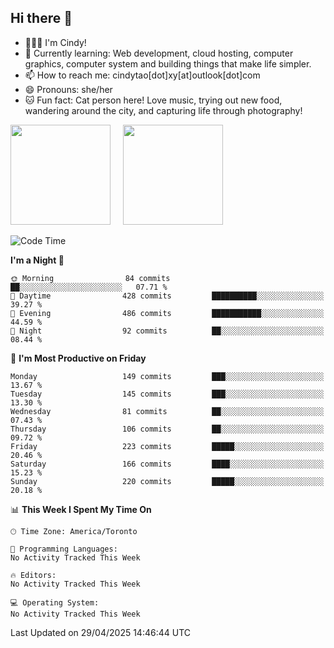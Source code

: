 ## Hi there 👋

<!--
**xinyue296/xinyue296** is a ✨ _special_ ✨ repository because its `README.md` (this file) appears on your GitHub profile.

Here are some ideas to get you started:

- 🔭 I’m currently working on ...
- 🌱 I’m currently learning ...
- 👯 I’m looking to collaborate on ...
- 🤔 I’m looking for help with ...
- 💬 Ask me about ...
- 📫 How to reach me: ...
- 😄 Pronouns: ...
- ⚡ Fun fact: ...
-->
- 👩🏻‍💻 I'm Cindy!
- 🌱 Currently learning: Web development, cloud hosting, computer graphics, computer system and building things that make life simpler.
- 📫 How to reach me: cindytao[dot]xy[at]outlook[dot]com
- 😄 Pronouns: she/her
- 🐱 Fun fact: Cat person here! Love music, trying out new food, wandering around the city, and capturing life through photography!

<!--Github Status: start-->
<div align="left">
  <img height="160em" src="https://github-readme-stats-topaz-two-25.vercel.app/api?username=xinyue296&theme=react&show_icons=true&count_private=true&include_orgs=true&hide=contribs,issues" />
    &nbsp;&nbsp;&nbsp;
  <img height="160em" src="https://github-readme-stats-cindy-taos-projects.vercel.app/api/top-langs/?username=xinyue296&theme=react&count_private=true&include_orgs=true&layout=compact" />
</div>
<!-- Github Status: end-->

<!--START_SECTION:waka-->
![Code Time](http://img.shields.io/badge/Code%20Time-294%20hrs%2030%20mins-blue)

**I'm a Night 🦉** 

```text
🌞 Morning                84 commits          ██░░░░░░░░░░░░░░░░░░░░░░░   07.71 % 
🌆 Daytime                428 commits         ██████████░░░░░░░░░░░░░░░   39.27 % 
🌃 Evening                486 commits         ███████████░░░░░░░░░░░░░░   44.59 % 
🌙 Night                  92 commits          ██░░░░░░░░░░░░░░░░░░░░░░░   08.44 % 
```
📅 **I'm Most Productive on Friday** 

```text
Monday                   149 commits         ███░░░░░░░░░░░░░░░░░░░░░░   13.67 % 
Tuesday                  145 commits         ███░░░░░░░░░░░░░░░░░░░░░░   13.30 % 
Wednesday                81 commits          ██░░░░░░░░░░░░░░░░░░░░░░░   07.43 % 
Thursday                 106 commits         ██░░░░░░░░░░░░░░░░░░░░░░░   09.72 % 
Friday                   223 commits         █████░░░░░░░░░░░░░░░░░░░░   20.46 % 
Saturday                 166 commits         ████░░░░░░░░░░░░░░░░░░░░░   15.23 % 
Sunday                   220 commits         █████░░░░░░░░░░░░░░░░░░░░   20.18 % 
```


📊 **This Week I Spent My Time On** 

```text
🕑︎ Time Zone: America/Toronto

💬 Programming Languages: 
No Activity Tracked This Week

🔥 Editors: 
No Activity Tracked This Week

💻 Operating System: 
No Activity Tracked This Week
```


 Last Updated on 29/04/2025 14:46:44 UTC
<!--END_SECTION:waka-->
